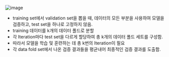 

 ![image](https://github.com/sandartchip/TIL/assets/15938354/2caf5035-6ca8-4f9e-a535-dd2381e6d127)

- training set에서 validation set을 뽑을 때, 데이터의 모든 부분을 사용하여 모델을 검증하고, test set을 하나로 고정하지 않음.
- training 데이터를 k개의 데이터 폴드로 분할
- 각 Iteration마다 test set을 다르게 할당하여 총 k개의 데이터 폴드 세트를 구성함.
- 따라서 모델을 학습 및 훈련하는 데 총 k번의 Iteration이 필요
- 각 data fold set에서 나온 검증 결과들을 평균내어 최종적인 검증 결과를 도출함.
